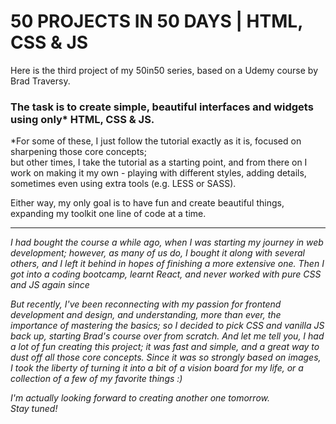 # 50 PROJECTS IN 50 DAYS | HTML, CSS & JS
Here is the third project of my 50in50 series, based on a Udemy course by Brad Traversy.   
  
  
### The task is to create simple, beautiful interfaces and widgets using only* HTML, CSS & JS.


*For some of these, I just follow the tutorial exactly as it is, focused on sharpening those core concepts;  
but other times, I take the tutorial as a starting point, and from there on I work on making it my own - playing with different styles, adding details, sometimes even using extra tools (e.g. LESS or SASS).

Either way, my only goal is to have fun and create beautiful things, expanding my toolkit one line of code at a time.

  
<hr/>  

*I had bought the course a while ago, when I was starting my journey in web development; however, as many of us do, I bought it along with several others, and I left it behind in hopes of finishing a more extensive one. Then I got into a coding bootcamp, learnt React, and never worked with pure CSS and JS again since*  

*But recently, I've been reconnecting with my passion for frontend development and design, and understanding, more than ever, the importance of mastering the basics; so I decided to pick CSS and vanilla JS back up, starting Brad's course over from scratch. And let me tell you, I had a lot of fun creating this project; it was fast and simple, and a great way to dust off all those core concepts. Since it was so strongly based on images, I took the liberty of turning it into a bit of a vision board for my life, or a collection of a few of my favorite things :)*  

*I'm actually looking forward to creating another one tomorrow.*  
*Stay tuned!*
